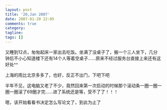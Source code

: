 ```yaml
---
layout: post
title: '20,Jan 2007'
date: 2007-01-20 22:05
comments: true
category:
tagline:
tags: []
---
```


又睡到12点，匆匆起床一家出去吃饭。坐满了没桌子了，搬一个三人坐下，几分钟后不小心知道楼下还有14个人等着空桌子……原来不经过服务台直接上来还有这好处^^

上海的雨比北京多多了，也好，反正不出门，下吧下吧

半年不见，这电脑又老了不少，竟然回来第一次启动的时候那个滚动条一圈一圈一圈一圈滚了69圈才完……进了系统还是等，受不了了！！！

嗯，该开始看看书决定怎么写论文了，到此为止了
